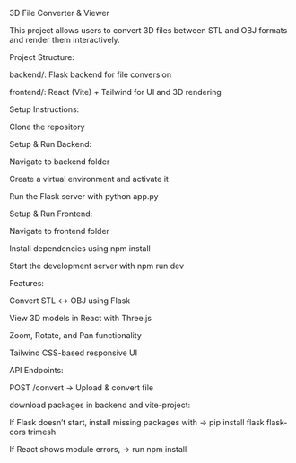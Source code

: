 3D File Converter & Viewer

This project allows users to convert 3D files between STL and OBJ formats and render them interactively.

Project Structure:

backend/: Flask backend for file conversion

frontend/: React (Vite) + Tailwind for UI and 3D rendering

Setup Instructions:

Clone the repository

Setup & Run Backend:

Navigate to backend folder

Create a virtual environment and activate it


Run the Flask server with python app.py

Setup & Run Frontend:

Navigate to frontend folder

Install dependencies using npm install

Start the development server with npm run dev

Features:

Convert STL ↔ OBJ using Flask

View 3D models in React with Three.js

Zoom, Rotate, and Pan functionality

Tailwind CSS-based responsive UI

API Endpoints:

POST /convert → Upload & convert file

download packages in backend and vite-project:

If Flask doesn’t start, install missing packages with -> pip install flask flask-cors trimesh

If React shows module errors, -> run npm install



